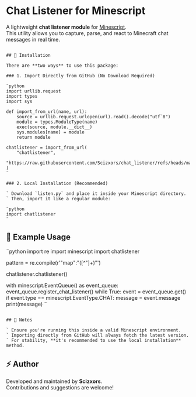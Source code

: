 # Chat Listener for Minescript

A lightweight **chat listener module** for [Minescript](https://github.com/Scizxors/minescript).  
This utility allows you to capture, parse, and react to Minecraft chat messages in real time.

```

## 🚀 Installation

There are **two ways** to use this package:

### 1. Import Directly from GitHub (No Download Required)

¨python
import urllib.request
import types
import sys

def import_from_url(name, url):
    source = urllib.request.urlopen(url).read().decode("utf`8")
    module = types.ModuleType(name)
    exec(source, module.__dict__)
    sys.modules[name] = module
    return module

chatlistener = import_from_url(
    "chatlistener",
    "https://raw.githubusercontent.com/Scizxors/chat_listener/refs/heads/main/listen.py"
)
¨

### 2. Local Installation (Recommended)

` Download `listen.py` and place it inside your Minescript directory.
` Then, import it like a regular module:

¨python
import chatlistener
¨

```

## 📖 Example Usage

¨python
import re
import minescript
import chatlistener

pattern = re.compile(r'"map":"([^"]+)"')

chatlistener.chatlistener()

with minescript.EventQueue() as event_queue:
    event_queue.register_chat_listener()
    while True:
        event = event_queue.get()
        if event.type == minescript.EventType.CHAT:
            message = event.message
            print(message)
¨

```

## 📝 Notes

` Ensure you're running this inside a valid Minescript environment.
` Importing directly from GitHub will always fetch the latest version.
` For stability, **it's recommended to use the local installation** method.

```

## ⚡ Author

Developed and maintained by **Scizxors**.  
Contributions and suggestions are welcome!
